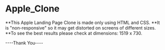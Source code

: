 # Apple_Clone
**This Apple Landing Page Clone is made only using HTML and CSS.
**It is "non-responsive" so it may get distorted on screens of different sizes.
**To see the best results please check at dimensions: 1519 x 730.

----Thank You----
